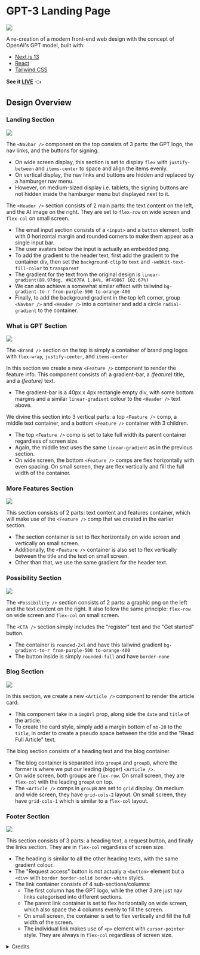 # GPT-3 Landing Page

<img src='docs/thumbnail.jpg'>

A re-creation of a modern front-end web design with the concept of OpenAI's GPT model, built with:

- [Next.js 13](https://nextjs.org/docs)
- [React](https://reactjs.org/docs/getting-started.html)
- [Tailwind CSS](https://tailwindcss.com/)

**See it [LIVE](https://gpt-site-larryh12.vercel.app/)** 👈

## Design Overview

### Landing Section

<img src='docs/landing.png'>

The `<Navbar />` component on the top consists of 3 parts: the GPT logo, the nav links, and the buttons for signing.

- On wide screen display, this section is set to display `flex` with `justify-between` and `items-center` to space and align the items evenly.
- On vertical display, the nav links and buttons are hidden and replaced by a hamburger nav menu.
- However, on medium-sized display i.e. tablets, the signing buttons are not hidden inside the hamburger menu but displayed next to it.

The `<Header />` section consists of 2 main parts: the text content on the left, and the AI image on the right. They are set to `flex-row` on wide screen and `flex-col` on small screen.

- The email input section consists of a `<input>` and a `button` element, both with 0 horizontal margin and rounded corners to make them appear as a single input bar.
- The user avatars below the input is actually an embedded png.
- To add the gradient to the header text, first add the gradient to the container div, then set the `background-clip` to `text` and `-webkit-text-fill-color` to `transparent`
- The gradient for the text from the original design is `linear-gradient(89.97deg, #AE67FA 1.84%, #F49867 102.67%)`
- We can also achieve a somewhat similar effect with tailwind `bg-gradient-to-r from-purple-500 to-orange-400`
- Finally, to add the background gradient in the top left corner, group `<Navbar />` and `<Header />` into a container and add a circle `radial-gradient` to the container.

### What is GPT Section

<img src='docs/whatgpt.png'>


The `<Brand />` section on the top is simply a container of brand png logos with `flex-wrap`, `justify-center`, and `items-center`

In this section we create a new `<Feature />` component to render the feature info. This component consists of: a gradient-bar, a *(feature)* title, and a *(feature)* text.

- The gradient-bar is a 40px x 4px rectangle empty div, with some bottom margins and a similar `linear-gradient` colour to the `<Header />` text above.

We divine this section into 3 vertical parts: a top `<Feature />` comp, a middle text container, and a bottom `<Feature />` container with 3 children.

- The top `<Feature />` comp is set to take full width its parent container regardless of screen size.
- Again, the middle text uses the same `linear-gradient` as in the previous section.
- On wide screen, the bottom `<Feature />` comps are flex horizontally with even spacing. On small screen, they are flex vertically and fill the full width of the container.

### More Features Section

<img src='docs/features.png'>

This section consists of 2 parts: text content and features container, which will make use of the `<Feature />` comp that we created in the earlier section.

- The section container is set to flex horizontally on wide screen and vertically on small screen.
- Additionally, the `<Feature />` container is also set to flex vertically between the title and the text on small screen.
- Other than that, we use the same gradient for the header text.

### Possibility Section

<img src='docs/possibility.png'>

The `<Possibility />` section consists of 2 parts: a graphic png on the left and the text content on the right. It also follow the same principle: `flex-row` on wide screen and `flex-col` on small screen.

The `<CTA />` section simply includes the "register" text and the "Get started" button.

- The container is `rounded-2xl` and have this tailwind gradient `bg-gradient-to-r from-purple-500 to-orange-400`
- The button inside is simply `rounded-full` and have `border-none`

### Blog Section

<img src='docs/blog.png'>

In this section, we create a new `<Article />` component to render the article card.

- This component take in a `imgUrl` prop, along side the `date` and `title` of the article.
- To create the card style, simply add a margin bottom of `mb-20` to the `title`, in order to create a pseudo space between the title and the "Read Full Article" text.

The blog section consists of a heading text and the blog container.

- The blog container is separated into `groupA` and `groupB`, where the former is where we put our leading (bigger) `<Article />`.
- On wide screen, both groups are `flex-row`. On small screen, they are `flex-col` with the leading `groupA` on top.
- The `<Article />` comps in `groupB` are set to `grid` display. On medium and wide screen, they have `grid-cols-2` layout. On small screen, they have `grid-cols-1` which is similar to a `flex-col` layout.

### Footer Section

<img src='docs/footer.png'>

This section consists of 3 parts: a heading text, a request button, and finally the links section. They are in `flex-col` regardless of screen size.

- The heading is similar to all the other heading texts, with the same gradient colour.
- The "Request access" button is not actualy a `<button>` element but a `<div>` with `border border-solid border-white` styles.
- The link container consists of 4 sub-sections/columns:
  - The first column has the GPT logo, while the other 3 are just nav links categorised into different sections.
  - The parent link container is set to flex horizontally on wide screen, which also space the 4 columns evenly to fill the screen.
  - On small screen, the container is set to flex vertically and fill the full width of the screen.
  - The individual link makes use of `<p>` element with `cursor-pointer` style. They are always in `flex-col` regardless of screen size.

<details>
<summary>Credits</summary>

[@adrianhajdin](https://github.com/adrianhajdin) | [GitHub](https://github.com/adrianhajdin/project_modern_ui_ux_gpt3)

[AR Shakir Design](https://www.arshakir.com/) | [Figma](https://www.figma.com/file/lz9lLpFHMxHm2odnwM3R0z/)

</details>
